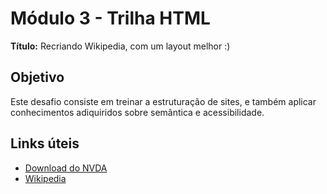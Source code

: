 # Módulo 3 - Trilha HTML

**Título:** Recriando Wikipedia, com um layout melhor :)

## Objetivo
Este desafio consiste em treinar a estruturação de sites, e também aplicar conhecimentos adiquiridos sobre semântica e acessibilidade.

## Links úteis
- [Download do NVDA](https://www.nvaccess.org/download/)
- [Wikipedia](https://pt.wikipedia.org/)


